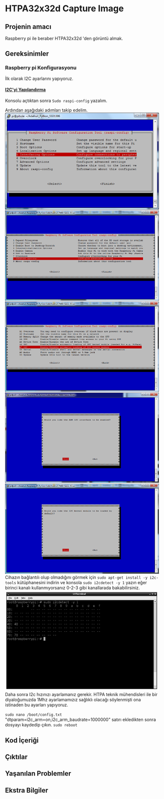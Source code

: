 # HTPA32x32d Capture Image

## Projenin amacı
Raspberry pi ile beraber HTPA32x32d 'den görüntü almak.
## Gereksinimler
### Raspberry pi Konfigurasyonu
İlk olarak I2C ayarlarını yapıyoruz.
#### [I2C'yi Yapılandırma](https://learn.adafruit.com/adafruits-raspberry-pi-lesson-4-gpio-setup/configuring-i2c)

Konsolu açtıktan sonra `Sudo raspi-config` yazalım.

Ardından aşağıdaki adımları takip edelim.
    			<img src="Markdown/images/learn_raspberry_pi_interfacing.png">
                <img src="Markdown/images/learn_raspberry_pi_advancedopt.png">
                <img src="Markdown/images/learn_raspberry_pi_i2c.png">
                <img src="Markdown/images/learn_raspberry_pi_wouldyoukindly.png">
                <img src="Markdown/images/learn_raspberry_pi_i2ckernel.png">
Cihazın bağlantılı olup olmadığını görmek için `sudo apt-get install -y i2c-tools` kütüphanesini indirin ve konsola    `sudo i2cdetect -y 1` yazın eğer birinci kanalı kullanmıyorsanız 0-2-3 gibi kanallarada bakabilirsiniz.                    
              <img src="Markdown/images/learn_raspberry_pi_i2c-detect.png">
 Daha sonra I2c hızınızı ayarlamanız gerekir. HTPA teknik mühendisleri ile bir diyaloğumuzda 1Mhz ayarlamamızız sağlıklı olacağı söylenmişti ona istinaden bu ayarları yapıyoruz.
 
 `sudo nano /boot/config.txt`
 "dtparam=i2c_arm=on,i2c_arm_baudrate=1000000" satırı ekledikten sonra dosyayı kaydedip çıkın.
 `sudo reboot`

                
## Kod İçeriği
## Çıktılar
## Yaşanılan Problemler
## Ekstra Bilgiler
